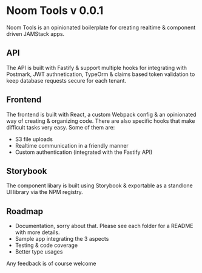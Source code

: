 # Noom Tools v 0.0.1

Noom Tools is an opinionated boilerplate for creating realtime & component driven JAMStack apps. 

## API

The API is built with Fastify & support multiple hooks for integrating with Postmark, JWT authnetication, TypeOrm & claims based token validation to keep database requests secure for each tenant. 

## Frontend

The frontend is built with React, a custom Webpack config & an opinionated way of creating & organizing code. There are also specific hooks that make difficult tasks very easy. Some of them are:
- S3 file uploads
- Realtime communication in a friendly manner
- Custom authentication (integrated with the Fastify API)

## Storybook

The component libary is built using Storybook & exportable as a standlone UI library via the NPM registry.

## Roadmap

- Documentation, sorry about that. Please see each folder for a README with more details.
- Sample app integrating the 3 aspects
- Testing & code coverage
- Better type usages

Any feedback is of course welcome